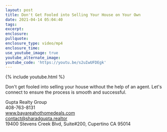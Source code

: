 ```yaml
---
layout: post
title: Don't Get Fooled into Selling Your House on Your Own
date: 2021-04-14 05:04:40
tags:
excerpt:
enclosure:
pullquote:
enclosure_type: video/mp4
enclosure_time:
use_youtube_image: true
youtube_alternate_image:
youtube_code: 'https://youtu.be/s2uIwUFDEgk'
---
```

{% include youtube.html %}

Don't get fooled into selling your house without the help of an agent. Let's connect to ensure the process is smooth and successful.

Gupta Realty Group<br>408-763-8131<br>www.bayareahothomedeals.com<br>contact@sharadgupta.realtor<br>19400 Stevens Creek Blvd, Suite\#200, Cupertino CA 95014
